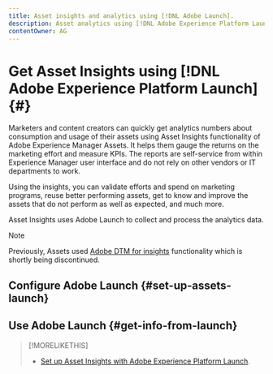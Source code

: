```yaml
---
title: Asset insights and analytics using [!DNL Adobe Launch].
description: Asset analytics using [!DNL Adobe Experience Platform Launch]
contentOwner: AG
---
```


# Get Asset Insights using [!DNL Adobe Experience Platform Launch] {#}

Marketers and content creators can quickly get analytics numbers about consumption and usage of their assets using Asset Insights functionality of Adobe Experience Manager Assets. It helps them gauge the returns on the marketing effort and measure KPIs. The reports are self-service from within Experience Manager user interface and do not rely on other vendors or IT departments to work.

Using the insights, you can validate efforts and spend on marketing programs, reuse better performing assets, get to know and improve the assets that do not perform as well as expected, and much more.

Asset Insights uses Adobe Launch to collect and process the analytics data.

>[!NOTE]
>
>Previously, Assets used [Adobe DTM for insights](/help/assets/touch-ui-using-dtm-for-asset-insights.md) functionality which is shortly being discontinued.

## Configure Adobe Launch {#set-up-assets-launch}

## Use Adobe Launch {#get-info-from-launch}



>[!MORELIKETHIS]
>
>* [Set up Asset Insights with Adobe Experience Platform Launch](https://docs.adobe.com/content/help/en/experience-manager-learn/assets/advanced/asset-insights-launch-tutorial.html).
